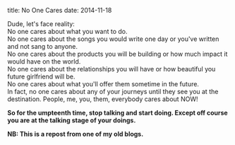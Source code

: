title: No One Cares
date: 2014-11-18

Dude, let's face reality:  
No one cares about what you want to do.  
No one cares about the songs you would write one day or you've written and not sang to anyone.  
No one cares about the products you will be building or how much impact it would have on the world.  
No one cares about the relationships you will have or how beautiful you future girlfriend will be.  
No one cares about what you'll offer them sometime in the future.  
In fact, no one cares about any of your journeys until they see you at the destination. People, me, you, them, everybody cares about NOW!

**So for the umpteenth time, stop talking and start doing. Except off course you are at the talking stage of your doings.**

**NB: This is a repost from one of my old blogs.**
